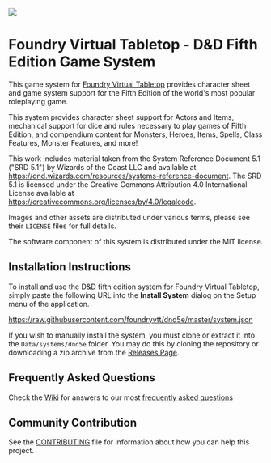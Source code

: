 ![](https://github.com/foundryvtt/dnd5e/blob/v10-dev/media/repo-dnd5e.jpg?raw=true)

# Foundry Virtual Tabletop - D&D Fifth Edition Game System

This game system for [Foundry Virtual Tabletop](http://foundryvtt.com) provides character sheet and game system 
support for the Fifth Edition of the world's most popular roleplaying game.

This system provides character sheet support for Actors and Items, mechanical support for dice and rules necessary to
play games of Fifth Edition, and compendium content for Monsters, Heroes, Items, Spells, Class Features, Monster 
Features, and more!

This work includes material taken from the System Reference Document 5.1 ("SRD 5.1") by Wizards of the Coast LLC and available at https://dnd.wizards.com/resources/systems-reference-document. The SRD 5.1 is licensed under the Creative Commons Attribution 4.0 International License available at https://creativecommons.org/licenses/by/4.0/legalcode.

Images and other assets are distributed under various terms, please see their `LICENSE` files for full details.

The software component of this system is distributed under the MIT license.

## Installation Instructions

To install and use the D&D fifth edition system for Foundry Virtual Tabletop, simply paste the following URL into the 
**Install System** dialog on the Setup menu of the application.

https://raw.githubusercontent.com/foundryvtt/dnd5e/master/system.json

If you wish to manually install the system, you must clone or extract it into the `Data/systems/dnd5e` folder. You
may do this by cloning the repository or downloading a zip archive from the
[Releases Page](https://github.com/foundryvtt/dnd5e/releases).

## Frequently Asked Questions  
Check the [Wiki](../../wiki) for answers to our most [frequently asked questions](../../wiki/faq)

## Community Contribution

See the [CONTRIBUTING](/CONTRIBUTING.md) file for information about how you can help this project.
